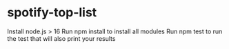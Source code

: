 # spotify-top-list

Install node.js > 16
Run npm install to install all modules
Run npm test to run  the test that will also print your results